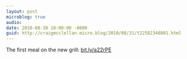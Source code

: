 ```yaml
---
layout: post
microblog: true
audio: 
date: 2010-08-30 18:00:00 -0600
guid: http://craigmcclellan.micro.blog/2010/08/31/t22582340801.html
---
```

The first meal on the new grill: [bit.ly/a22rPE](http://bit.ly/a22rPE)
